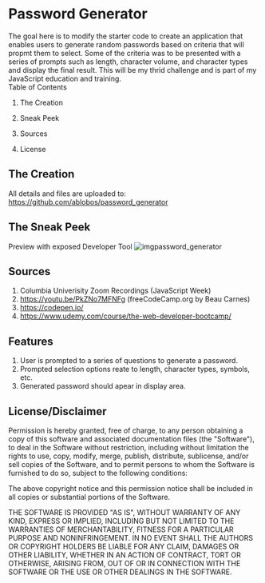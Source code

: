 
# Password Generator

The goal here is to modify the starter code to create an application that enables users to generate random passwords based on criteria that will propmt them to select. Some of the criteria was to be presented with a series of prompts such as length, character volume, and character types and display the final result. This will be my thrid challenge and is part of my JavaScript education and training.    
Table of Contents

1. The Creation

2. Sneak Peek

3. Sources

4. License


## The Creation
All details and files are uploaded to: https://github.com/ablobos/password_generator
## The Sneak Peek
Preview with exposed Developer Tool
![imgpassword_generator](https://user-images.githubusercontent.com/117130907/204402589-c49a4628-7c57-4795-85e4-7602fa35b01d.jpg)

## Sources
1. Columbia Univerisity Zoom Recordings (JavaScript Week)
2. https://youtu.be/PkZNo7MFNFg (freeCodeCamp.org by Beau Carnes)
3. https://codepen.io/
4. https://www.udemy.com/course/the-web-developer-bootcamp/

## Features
1. User is prompted to a series of questions to generate a password.
2. Prompted selection options reate to length, character types, symbols, etc.
3. Generated password should apear in display area.

## License/Disclaimer

Permission is hereby granted, free of charge, to any person obtaining a copy of this software and associated documentation files (the "Software"), to deal in the Software without restriction, including without limitation the rights to use, copy, modify, merge, publish, distribute, sublicense, and/or sell copies of the Software, and to permit persons to whom the Software is furnished to do so, subject to the following conditions:

The above copyright notice and this permission notice shall be included in all copies or substantial portions of the Software.

THE SOFTWARE IS PROVIDED "AS IS", WITHOUT WARRANTY OF ANY KIND, EXPRESS OR IMPLIED, INCLUDING BUT NOT LIMITED TO THE WARRANTIES OF MERCHANTABILITY, FITNESS FOR A PARTICULAR PURPOSE AND NONINFRINGEMENT. IN NO EVENT SHALL THE AUTHORS OR COPYRIGHT HOLDERS BE LIABLE FOR ANY CLAIM, DAMAGES OR OTHER LIABILITY, WHETHER IN AN ACTION OF CONTRACT, TORT OR OTHERWISE, ARISING FROM, OUT OF OR IN CONNECTION WITH THE SOFTWARE OR THE USE OR OTHER DEALINGS IN THE SOFTWARE.
